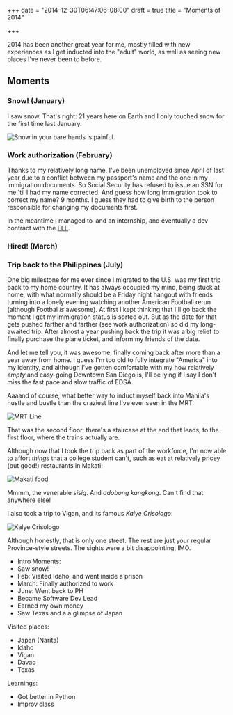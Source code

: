 +++
date = "2014-12-30T06:47:06-08:00"
draft = true
title = "Moments of 2014"

+++


2014 has been another great year for me, mostly filled with new
experiences as I get inducted into the "adult" world, as well as
seeing new places I've never been to before.

## Moments

### Snow! (January)

I saw snow. That's right: 21 years here on Earth and I only touched
snow for the first time last January.

![Snow in your bare hands is painful.](/img/snow.jpg "Snow in your bare hands is painful.")

### Work authorization (February)

Thanks to my relatively long name, I've been unemployed since April of
last year due to a conflict between my passport's name and the one in
my immigration documents. So Social Security has refused to issue an
SSN for me 'til I had my name corrected. And guess how long
Immigration took to correct my name? 9 months. I guess they had to
give birth to the person responsible for changing my documents first.

In the meantime I managed to land an internship, and eventually a dev
contract with the [FLE](https://learningequality.org/).

### Hired! (March)



### Trip back to the Philippines (July)

One big milestone for me ever since I migrated to the U.S. was my
first trip back to my home country. It has always occupied my mind,
being stuck at home, with what normally should be a Friday night
hangout with friends turning into a lonely evening watching another
American Football rerun (although Footbal *is* awesome).  At first I
kept thinking that I'll go back the moment I get my immigration status
is sorted out. But as the date for that gets pushed farther and
farther (see work authorization) so did my long-awaited trip. After
almost a year pushing back the trip it was a big relief to finally
purchase the plane ticket, and inform my friends of the date.


And let me tell you, it was awesome, finally coming back after more
than a year away from home. I guess I'm too old to fully integrate
"America" into my identity, and although I've gotten comfortable with
my how relatively *empty* and easy-going Downtown San Diego is, I'll
be lying if I say I don't miss the fast pace and slow traffic of EDSA.

Aaaand of course, what better way to induct myself back into Manila's
hustle and bustle than the craziest line I've ever seen in the MRT:

![MRT Line](/img/mrtline.jpg)

That was the second floor; there's a staircase at the end that leads,
to the first floor, where the trains actually are.

Although now that I took the trip back as part of the workforce, I'm
now able to affort *things* that a college student can't, such as eat
at relatively pricey (but good!) restaurants in Makati:

![Makati food](/img/makatifood.jpg )


Mmmm, the venerable *sisig*. And *adobong kangkong*. Can't find that
anywhere else!

I also took a trip to Vigan, and its famous *Kalye Crisologo*:

![Kalye Crisologo](/img/crisologo.jpg)

Although honestly, that is only one street. The rest are just your
regular Province-style streets. The sights were a bit disappointing, IMO.

- Intro
Moments:
- Saw snow!
- Feb: Visited Idaho, and went inside a prison
- March: Finally authorized to work
- June: Went back to PH
- Became Software Dev Lead
- Earned my own money
- Saw Texas and a a glimpse of Japan

Visited places:
- Japan (Narita)
- Idaho
- Vigan
- Davao
- Texas

Learnings:
- Got better in Python
- Improv class
